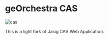 # geOrchestra CAS

![cas](https://github.com/georchestra/georchestra/workflows/cas/badge.svg)
 
This is a light fork of Jasig CAS Web Application.


